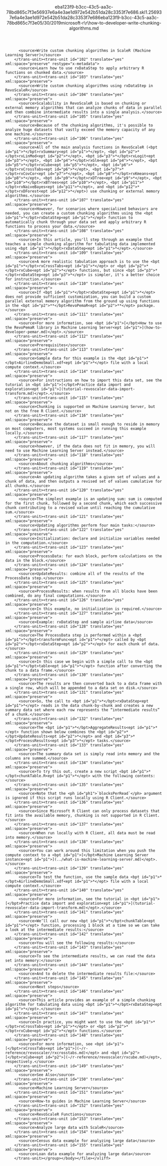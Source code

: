 <?xml version="1.0"?><xliff version="1.2" xmlns="urn:oasis:names:tc:xliff:document:1.2" xmlns:xsi="http://www.w3.org/2001/XMLSchema-instance" xsi:schemaLocation="urn:oasis:names:tc:xliff:document:1.2 xliff-core-1.2-transitional.xsd"><file datatype="xml" original="how-to-developer-write-chunking-algorithms.md" source-language="en-US" target-language="en-US"><header><tool tool-id="mdxliff" tool-name="mdxliff" tool-version="1.0-8ab897d" tool-company="Microsoft" /><xliffext:skl_file_name xmlns:xliffext="urn:microsoft:content:schema:xliffextensions">eba123f9-b3cc-43c5-aa3c-78bd865c7f3e56937e6a4e3ae1d972e542b51da28c3353f7e686.skl</xliffext:skl_file_name><xliffext:version xmlns:xliffext="urn:microsoft:content:schema:xliffextensions">1.2</xliffext:version><xliffext:ms.openlocfilehash xmlns:xliffext="urn:microsoft:content:schema:xliffextensions">56937e6a4e3ae1d972e542b51da28c3353f7e686</xliffext:ms.openlocfilehash><xliffext:ms.sourcegitcommit xmlns:xliffext="urn:microsoft:content:schema:xliffextensions">eba123f9-b3cc-43c5-aa3c-78bd865c7f3e</xliffext:ms.sourcegitcommit><xliffext:ms.lasthandoff xmlns:xliffext="urn:microsoft:content:schema:xliffextensions">05/30/2019</xliffext:ms.lasthandoff><xliffext:ms.openlocfilepath xmlns:xliffext="urn:microsoft:content:schema:xliffextensions">microsoft-r\r\how-to-developer-write-chunking-algorithms.md</xliffext:ms.openlocfilepath></header><body><group id="content" extype="content"><trans-unit id="101" translate="yes" xml:space="preserve" restype="x-metadata">
          <source>Write custom chunking algorithms in ScaleR (Machine Learning Server)</source>
        </trans-unit><trans-unit id="102" translate="yes" xml:space="preserve" restype="x-metadata">
          <source>Learn how to use rxDataStep to apply arbitrary R functions on chunked data.</source>
        </trans-unit><trans-unit id="103" translate="yes" xml:space="preserve">
          <source>Write custom chunking algorithms using rxDataStep in RevoScaleR</source>
        </trans-unit><trans-unit id="104" translate="yes" xml:space="preserve">
          <source>Scalability in RevoScaleR is based on chunking or external memory algorithms that can analyze chunks of data in parallel and then combine intermediate results into a single analysis.</source>
        </trans-unit><trans-unit id="105" translate="yes" xml:space="preserve">
          <source>Because of the chunking algorithms, it's possible to analyze huge datasets that vastly exceed the memory capacity of any one machine.</source>
        </trans-unit><trans-unit id="106" translate="yes" xml:space="preserve">
          <source>All of the main analysis functions in RevoScaleR (<bpt id="p1">*</bpt>rxSummary<ept id="p1">*</ept>, <bpt id="p2">*</bpt>rxLinMod<ept id="p2">*</ept>, <bpt id="p3">*</bpt>rxLogit<ept id="p3">*</ept>, <bpt id="p4">*</bpt>rxGlm<ept id="p4">*</ept>, <bpt id="p5">*</bpt>rxCube<ept id="p5">*</ept>, <bpt id="p6">*</bpt>rxCrossTabs<ept id="p6">*</ept>, <bpt id="p7">*</bpt>rxCovCor<ept id="p7">*</ept>, <bpt id="p8">*</bpt>rxKmeans<ept id="p8">*</ept>, <bpt id="p9">*</bpt>rxDTree<ept id="p9">*</ept>, <bpt id="p10">*</bpt>rxBTrees<ept id="p10">*</ept>, <bpt id="p11">*</bpt>rxNaiveBayes<ept id="p11">*</ept>, and <bpt id="p12">*</bpt>rxDForest<ept id="p12">*</ept>) use chunking or external memory algorithms.</source>
        </trans-unit><trans-unit id="107" translate="yes" xml:space="preserve">
          <source>However, for scenarios where specialized behaviors are needed, you can create a custom chunking algorithms using the <bpt id="p1">*</bpt>rxDataStep<ept id="p1">*</ept> function to automatically chunk through your data set and apply arbitrary R functions to process your data.</source>
        </trans-unit><trans-unit id="108" translate="yes" xml:space="preserve">
          <source>In this article, you'll step through an example that teaches a simple chunking algorithm for tabulating data implemented using <bpt id="p1">*</bpt>rxDataStep<ept id="p1">*</ept>.</source>
        </trans-unit><trans-unit id="109" translate="yes" xml:space="preserve">
          <source>A more realistic tabulation approach is to use the <bpt id="p1">*</bpt>rxCrossTabs<ept id="p1">*</ept> or <bpt id="p2">*</bpt>rxCube<ept id="p2">*</ept> functions, but since <bpt id="p3">*</bpt>rxDataStep<ept id="p3">*</ept> is simpler, it's a better choice for instruction.</source>
        </trans-unit><trans-unit id="110" translate="yes" xml:space="preserve">
          <source>If <bpt id="p1">*</bpt>rxDataStep<ept id="p1">*</ept> does not provide sufficient customization, you can build a custom parallel external memory algorithm from the ground up using functions in the <bpt id="p2">**</bpt>RevoPemaR<ept id="p2">**</ept> package.</source>
        </trans-unit><trans-unit id="111" translate="yes" xml:space="preserve">
          <source>For more information, see <bpt id="p1">[</bpt>How to use the RevoPemaR library in Machine Learning Server<ept id="p1">](how-to-developer-pemar.md)</ept>.</source>
        </trans-unit><trans-unit id="112" translate="yes" xml:space="preserve">
          <source>Prerequisites</source>
        </trans-unit><trans-unit id="113" translate="yes" xml:space="preserve">
          <source>Sample data for this example is the <bpt id="p1">*</bpt>AirlineDemoSmall.xdf<ept id="p1">*</ept> file with a local compute context.</source>
        </trans-unit><trans-unit id="114" translate="yes" xml:space="preserve">
          <source>For instructions on how to import this data set, see the tutorial in <bpt id="p1">[</bpt>Practice data import and exploration<ept id="p1">](tutorial-revoscaler-data-import-transform.md)</ept>.</source>
        </trans-unit><trans-unit id="115" translate="yes" xml:space="preserve">
          <source>Chunking is supported on Machine Learning Server, but not on the free R Client.</source>
        </trans-unit><trans-unit id="116" translate="yes" xml:space="preserve">
          <source>Because the dataset is small enough to reside in memory on most computers, most systems succeed in running this example locally.</source>
        </trans-unit><trans-unit id="117" translate="yes" xml:space="preserve">
          <source>however, if the data does not fit in memory, you will need to use Machine Learning Server instead.</source>
        </trans-unit><trans-unit id="118" translate="yes" xml:space="preserve">
          <source>About chunking algorithms</source>
        </trans-unit><trans-unit id="119" translate="yes" xml:space="preserve">
          <source>An updating algorithm takes a given set of values and a chunk of data, and then outputs a revised set of values cumulative for all chunks.</source>
        </trans-unit><trans-unit id="120" translate="yes" xml:space="preserve">
          <source>The simplest example is an updating sum: sum is computed for the first chunk, followed by a second chunk, which each successive chunk contributing to a revised value until reaching the cumulative sum.</source>
        </trans-unit><trans-unit id="121" translate="yes" xml:space="preserve">
          <source>Updating algorithms perform four main tasks:</source>
        </trans-unit><trans-unit id="122" translate="yes" xml:space="preserve">
          <source>Initialization: declare and initialize variables needed in the computation.</source>
        </trans-unit><trans-unit id="123" translate="yes" xml:space="preserve">
          <source>ProcessData: for each block, perform calculations on the data in the block.</source>
        </trans-unit><trans-unit id="124" translate="yes" xml:space="preserve">
          <source>UpdateResults: combine all of the results of the ProcessData step.</source>
        </trans-unit><trans-unit id="125" translate="yes" xml:space="preserve">
          <source>ProcessResults: when results from all blocks have been combined, do any final computations.</source>
        </trans-unit><trans-unit id="126" translate="yes" xml:space="preserve">
          <source>In this example, no initialization is required.</source>
        </trans-unit><trans-unit id="127" translate="yes" xml:space="preserve">
          <source>Example: rxDataStep and sample airline data</source>
        </trans-unit><trans-unit id="128" translate="yes" xml:space="preserve">
          <source>The ProcessData step is performed within a <bpt id="p1">*</bpt>transformFunc<ept id="p1">*</ept> called by <bpt id="p2">*</bpt>rxDataStep<ept id="p2">*</ept> for each chunk of data.</source>
        </trans-unit><trans-unit id="129" translate="yes" xml:space="preserve">
          <source>In this case we begin with a simple call to the <bpt id="p1">*</bpt>table<ept id="p1">*</ept> function after converting the chunk to a data frame.</source>
        </trans-unit><trans-unit id="130" translate="yes" xml:space="preserve">
          <source>The results are then converted back to a data frame with a single row, which will be appended to a data set on disk.</source>
        </trans-unit><trans-unit id="131" translate="yes" xml:space="preserve">
          <source>So, the call to <bpt id="p1">*</bpt>rxDataStep<ept id="p1">*</ept> reads in the data chunk-by-chunk and creates a new summary data set where each row represents the “intermediate results” of a chunk.</source>
        </trans-unit><trans-unit id="132" translate="yes" xml:space="preserve">
          <source>The <bpt id="p1">*</bpt>AggregateResults<ept id="p1">*</ept> function shown below combines the <bpt id="p2">*</bpt>UpdateResults<ept id="p2">*</ept> and <bpt id="p3">*</bpt>ProcessResults<ept id="p3">*</ept> tasks.</source>
        </trans-unit><trans-unit id="133" translate="yes" xml:space="preserve">
          <source>The summary data set is simply read into memory and the columns are summed.</source>
        </trans-unit><trans-unit id="134" translate="yes" xml:space="preserve">
          <source>To try this out, create a new script <bpt id="p1">*</bpt>chunkTable.R<ept id="p1">*</ept> with the following contents:</source>
        </trans-unit><trans-unit id="135" translate="yes" xml:space="preserve">
          <source>Note that the <ph id="ph1">`blocksPerRead`</ph> argument is ignored if this script runs locally using R Client.</source>
        </trans-unit><trans-unit id="136" translate="yes" xml:space="preserve">
          <source>Since Microsoft R Client can only process datasets that fit into the available memory, chunking is not supported in R Client.</source>
        </trans-unit><trans-unit id="137" translate="yes" xml:space="preserve">
          <source>When run locally with R Client, all data must be read into memory.</source>
        </trans-unit><trans-unit id="138" translate="yes" xml:space="preserve">
          <source>You can work around this limitation when you push the compute context to a <bpt id="p1">[</bpt>Machine Learning Server instance<ept id="p1">](../what-is-machine-learning-server.md)</ept>.</source>
        </trans-unit><trans-unit id="139" translate="yes" xml:space="preserve">
          <source>To test the function, use the sample data <bpt id="p1">*</bpt>AirlineDemoSmall.xdf<ept id="p1">*</ept> file with a local compute context.</source>
        </trans-unit><trans-unit id="140" translate="yes" xml:space="preserve">
          <source>For more information, see the tutorial in <bpt id="p1">[</bpt>Practice data import and exploration<ept id="p1">](tutorial-revoscaler-data-import-transform.md)</ept>.</source>
        </trans-unit><trans-unit id="141" translate="yes" xml:space="preserve">
          <source>We’ll call our new <bpt id="p1">*</bpt>chunkTable<ept id="p1">*</ept> function, processing 1 block at a time so we can take a look at the intermediate results:</source>
        </trans-unit><trans-unit id="142" translate="yes" xml:space="preserve">
          <source>You will see the following results:</source>
        </trans-unit><trans-unit id="143" translate="yes" xml:space="preserve">
          <source>To see the intermediate results, we can read the data set into memory:</source>
        </trans-unit><trans-unit id="144" translate="yes" xml:space="preserve">
          <source>And to delete the intermediate results file:</source>
        </trans-unit><trans-unit id="145" translate="yes" xml:space="preserve">
          <source>Next steps</source>
        </trans-unit><trans-unit id="146" translate="yes" xml:space="preserve">
          <source>This article provides an example of a simple chunking algorithm for tabulating data using <bpt id="p1">*</bpt>rxDataStep<ept id="p1">*</ept>.</source>
        </trans-unit><trans-unit id="147" translate="yes" xml:space="preserve">
          <source>In practice, you might want to use the <bpt id="p1">*</bpt>rxCrossTabs<ept id="p1">*</ept> or <bpt id="p2">*</bpt>rxCube<ept id="p2">*</ept> functions.</source>
        </trans-unit><trans-unit id="148" translate="yes" xml:space="preserve">
          <source>For more information, see <bpt id="p1">[</bpt>rxCrossTabs<ept id="p1">](~/r-reference/revoscaler/rxcrosstabs.md)</ept> and <bpt id="p2">[</bpt>rxCube<ept id="p2">](~/r-reference/revoscaler/rxcube.md)</ept>, respectively.</source>
        </trans-unit><trans-unit id="149" translate="yes" xml:space="preserve">
          <source>See Also</source>
        </trans-unit><trans-unit id="150" translate="yes" xml:space="preserve">
          <source>Machine Learning Server</source>
        </trans-unit><trans-unit id="151" translate="yes" xml:space="preserve">
          <source>How-to guides in Machine Learning Server</source>
        </trans-unit><trans-unit id="152" translate="yes" xml:space="preserve">
          <source>RevoScaleR Functions</source>
        </trans-unit><trans-unit id="153" translate="yes" xml:space="preserve">
          <source>Analyze large data with ScaleR</source>
        </trans-unit><trans-unit id="154" translate="yes" xml:space="preserve">
          <source>Census data example for analyzing large data</source>
        </trans-unit><trans-unit id="155" translate="yes" xml:space="preserve">
          <source>Loan data example for analyzing large data</source>
        </trans-unit></group></body></file></xliff>